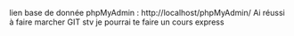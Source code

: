 lien base de donnée phpMyAdmin : http://localhost/phpMyAdmin/
Ai réussi à faire marcher GIT stv je pourrai te faire un cours express